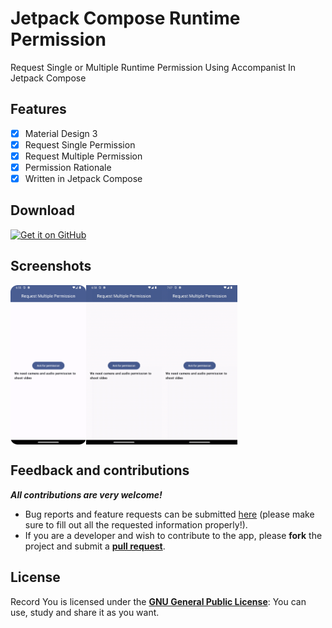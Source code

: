 <!-- ---------- Header ---------- -->
<div >

[//]: # (  <img width="200" height="200"src="fastlane/metadata/android/en-US/images/icon.png">)
  <h1>Jetpack Compose Runtime Permission</h1>
<p>Request Single or Multiple Runtime Permission Using Accompanist In Jetpack Compose</p>

<!-- ---------- Description ---------- -->
## Features

- [x] Material Design 3
- [x] Request Single Permission
- [X] Request Multiple Permission
- [X] Permission Rationale
- [X] Written in Jetpack Compose

<!-- ---------- Download Release ---------- -->
## Download

<div>

[<img src="https://raw.githubusercontent.com/vadret/android/master/assets/get-github.png" alt="Get it on GitHub" height="80">](https://github.com/chiragthummar/JetpackComposeRequestPermissions/releases)

</div>

<!-- ---------- Screenshots ---------- -->
## Screenshots
<div style="display: flex">
  <img src="app/screenshots/screen.png" width="24%">
  <img src="app/screenshots/all_permission_-given.gif" width="24%">
  <img src="app/screenshots/permission_denied.gif" width="24%">
</div>

<!-- ---------- Contribution ---------- -->
## Feedback and contributions
***All contributions are very welcome!***

* Bug reports and feature requests can be submitted [here](https://github.com/chiragthummar/JetpackComposeRequestPermissions/issues) (please make sure to fill out all the requested information properly!).
* If you are a developer and wish to contribute to the app, please **fork** the project and submit a [**pull request**](https://help.github.com/articles/about-pull-requests/).

## License

Record You is licensed under the [**GNU General Public License**](https://www.gnu.org/licenses/gpl.html): You can use, study and share it as you want.
